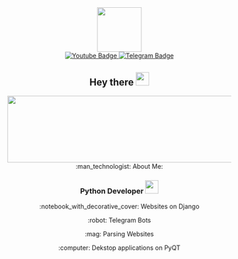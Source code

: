 <div id="header" align="center">
  <img src="https://media.giphy.com/media/M9gbBd9nbDrOTu1Mqx/giphy.gif" width="100"/>
</div>
<div id="badges" align="center">
  <a href="">
    <img src="https://img.shields.io/badge/YouTube-red?style=for-the-badge&logo=youtube&logoColor=white" alt="Youtube Badge"/>
  </a>
  <a href="https://t.me/TWoWsCreator">
    <img src="https://img.shields.io/badge/-Telegram-blue?style=for-the-badge&logo=telegram&logoColor=white" alt="Telegram Badge"/>
  </a>
</div>
<div id="counter" align="center">
  <img src="https://komarev.com/ghpvc/?username=TWoWsCreator&style=flat-square&color=blue" alt=""/>
</div>
<h2 align="center">
  Hey there
  <img src="https://media.giphy.com/media/hvRJCLFzcasrR4ia7z/giphy.gif" width="30px"/>
</h2>
<div align="center">
  <img src="https://media.giphy.com/media/CcwLAV11cALh3OuEJ5/giphy.gif" width="600" height="150"/>
</div>
<div align="center">
  :man_technologist: About Me:
  <h3>Python Developer <img src="https://media.giphy.com/media/WUlplcMpOCEmTGBtBW/giphy.gif" width="30"></h3>
  <p>:notebook_with_decorative_cover:	Websites on Django</p>
  <p>:robot: Telegram Bots</p>
  <p>:mag: Parsing Websites</p>
  <p>:computer: Dekstop applications on PyQT</p>
</div>
